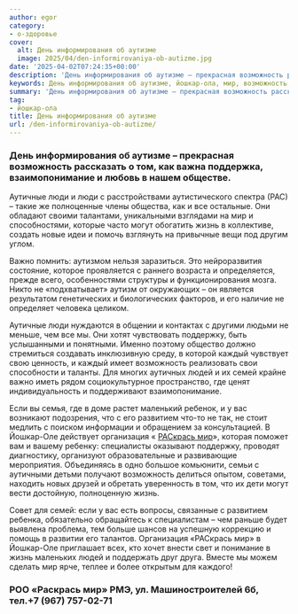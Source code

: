 ```yaml
---
author: egor
category:
- о-здоровье
cover:
  alt: День информирования об аутизме
  image: 2025/04/den-informirovaniya-ob-autizme.jpg
date: '2025-04-02T07:24:35+00:00'
description: 'День информирования об аутизме – прекрасная возможность рассказать о том, как важна поддержка, взаимопонимание и любовь в нашем обществе. Аутичные люди и...'
keywords: День информирования об аутизме, йошкар-ола, мир, возможность, люди, жизнь, раскрась, взаимопонимание, аутичные, могут, важно, поддержку, каждый, людей, семей, развитием, йошкар
summary: 'День информирования об аутизме – прекрасная возможность рассказать о том, как важна поддержка, взаимопонимание и любовь в нашем обществе. Аутичные люди и...'
tag:
- йошкар-ола
title: День информирования об аутизме
url: /den-informirovaniya-ob-autizme/
---
```


### День информирования об аутизме – прекрасная возможность рассказать о том, как важна поддержка, взаимопонимание и любовь в нашем обществе.

Аутичные люди и люди с расстройствами аутистического спектра (РАС) – такие же полноценные члены общества, как и все остальные. Они обладают своими талантами, уникальными взглядами на мир и способностями, которые часто могут обогатить жизнь в коллективе, создать новые идеи и помочь взглянуть на привычные вещи под другим углом.

Важно помнить: аутизмом нельзя заразиться. Это нейроразвития состояние, которое проявляется с раннего возраста и определяется, прежде всего, особенностями структуры и функционирования мозга. Никто не «подхватывает» аутизм от окружающих – он является результатом генетических и биологических факторов, и его наличие не определяет человека целиком.

Аутичные люди нуждаются в общении и контактах с другими людьми не меньше, чем все мы. Они хотят чувствовать поддержку, быть услышанными и понятными. Именно поэтому общество должно стремиться создавать инклюзивную среду, в которой каждый чувствует свою ценность, и каждый имеет возможность реализовать свои способности и таланты. Для многих аутичных людей и их семей крайне важно иметь рядом социокультурное пространство, где ценят индивидуальность и поддерживают взаимопонимание.

Если вы семья, где в доме растет маленький ребенок, и у вас возникают подозрения, что с его развитием что-то не так, не стоит медлить с поиском информации и обращением за консультацией. В Йошкар-Оле действует организация « [РАСкрась мир](https://vk.link/raskrasmir12)», которая поможет вам и вашему ребенку: специалисты оказывают поддержку, проводят диагностику, организуют образовательные и развивающие мероприятия. Объединяясь в одно большое комьюнити, семьи с аутичными детьми получают возможность делиться опытом, советами, находить новых друзей и обретать уверенность в том, что их дети могут вести достойную, полноценную жизнь.

Совет для семей: если у вас есть вопросы, связанные с развитием ребенка, обязательно обращайтесь к специалистам – чем раньше будет выявлена проблема, тем больше шансов на успешную коррекцию и помощь в развитии его талантов. Организация «РАСкрась мир» в Йошкар-Оле приглашает всех, кто хочет внести свет и понимание в жизнь маленьких людей и поддержать друг друга. Вместе мы можем сделать мир ярче, теплее и более открытым для каждого!

### РОО «Раскрась мир» РМЭ, ул. Машиностроителей 6б, тел.+7 (967) 757-02-71